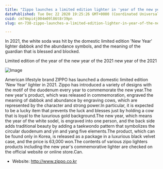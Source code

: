 ```yaml
---
title: "Zippo launches a limited edition lighter in 'year of the new year's white sodel in 2021'"
datePublished: Tue Dec 22 2020 19:25:26 GMT+0000 (Coordinated Universal Time)
cuid: cm74mpi4j004m09l86t8r39pn
slug: en-738-zippo-launches-a-limited-edition-lighter-in-year-of-the-new-years-white-sodel-in-2021

---
```



In 2021, the white soda was hit by the domestic limited edition 'New Year' lighter dabbok and the abundance symbols, and the meaning of the guardian that is blessed and blocked.

Limited edition of the year of the new year of the 2021 new year of the 2021

![Image](https://cdn.hashnode.com/res/hashnode/image/upload/v1739529090160/fa16703d-eb8e-4e36-a413-06082d77eeda.jpeg)

American lifestyle brand ZIPPO has launched a domestic limited edition 'New Year' lighter in 2021. Zippo has introduced a variety of designs with the motif of the duodenum every year to commemorate the new year.The new year's product, which was released in commemoration, engraved the meaning of dabbok and abundance by engraving cows, which are represented by the character and strong power.In particular, it is expected to be a lucky item that prevents the luck and blesses just by holding a cow that is loyal to the luxurious gold background.The new year, which means the year of the white sodel, is engraved into one person, and the back side adds traditional beauty by adding a taekwondo pattern that symbolizes the circular duodenum and yin and yang five elements.The product, which can be found only in Korea, is released as a package in a luxurious black velvet case, and the price is 63,000 won.The contents of various zipo lighters products including the new year's commemorative lighter are checked on the official website or online store.Can.

- Website: http://www.zippo.co.kr